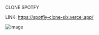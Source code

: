 CLONE SPOTFY

LINK: https://spotfiy-clone-six.vercel.app/

![image](https://github.com/fagnerfreitas/spotfiy-clone/assets/26791405/49d616d4-eda5-4edc-b41c-928dc13ea62b)
